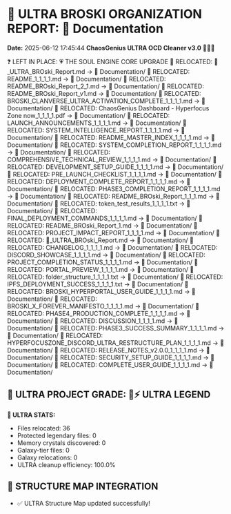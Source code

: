 # 🌌 ULTRA BROSKI ORGANIZATION REPORT: 📝 Documentation
**Date:** 2025-06-12 17:45:44
**ChaosGenius ULTRA OCD Cleaner v3.0** 🧠💜🌌

❓ LEFT IN PLACE: 💗 THE SOUL ENGINE CORE UPGRADE
📁 RELOCATED: 🌌_ULTRA_BROski_Report.md → 📝 Documentation/
📁 RELOCATED: README_1_1_1_1.md → 📝 Documentation/
📁 RELOCATED: README_BROski_Report_2_1.md → 📝 Documentation/
📁 RELOCATED: README_BROski_Report_v1.md → 📝 Documentation/
📁 RELOCATED: BROSKI_CLANVERSE_ULTRA_ACTIVATION_COMPLETE_1_1_1_1.md → 📝 Documentation/
📁 RELOCATED: ChaosGenius Dashboard - Hyperfocus Zone now_1_1_1_1.pdf → 📝 Documentation/
📁 RELOCATED: LAUNCH_ANNOUNCEMENTS_1_1_1_1.md → 📝 Documentation/
📁 RELOCATED: SYSTEM_INTELLIGENCE_REPORT_1_1_1_1.md → 📝 Documentation/
📁 RELOCATED: README_MASTER_INDEX_1_1_1_1.md → 📝 Documentation/
📁 RELOCATED: SYSTEM_COMPLETION_REPORT_1_1_1_1.md → 📝 Documentation/
📁 RELOCATED: COMPREHENSIVE_TECHNICAL_REVIEW_1_1_1_1.md → 📝 Documentation/
📁 RELOCATED: DEVELOPMENT_SETUP_GUIDE_1_1_1_1.md → 📝 Documentation/
📁 RELOCATED: PRE_LAUNCH_CHECKLIST_1_1_1_1.md → 📝 Documentation/
📁 RELOCATED: DEPLOYMENT_COMPLETE_REPORT_1_1_1_1.md → 📝 Documentation/
📁 RELOCATED: PHASE3_COMPLETION_REPORT_1_1_1_1.md → 📝 Documentation/
📁 RELOCATED: README_BROski_Report_1_1_1.md → 📝 Documentation/
📁 RELOCATED: token_test_results_1_1_1_1.txt → 📝 Documentation/
📁 RELOCATED: FINAL_DEPLOYMENT_COMMANDS_1_1_1_1.md → 📝 Documentation/
📁 RELOCATED: README_BROski_Report_1.md → 📝 Documentation/
📁 RELOCATED: PROJECT_IMPACT_REPORT_1_1_1_1.md → 📝 Documentation/
📁 RELOCATED: 🌌_ULTRA_BROski_Report.md → 📝 Documentation/
📁 RELOCATED: CHANGELOG_1_1_1_1.md → 📝 Documentation/
📁 RELOCATED: DISCORD_SHOWCASE_1_1_1_1.md → 📝 Documentation/
📁 RELOCATED: PROJECT_COMPLETION_STATUS_1_1_1_1.md → 📝 Documentation/
📁 RELOCATED: PORTAL_PREVIEW_1_1_1_1.md → 📝 Documentation/
📁 RELOCATED: folder_structure_1_1_1_1.txt → 📝 Documentation/
📁 RELOCATED: IPFS_DEPLOYMENT_SUCCESS_1_1_1_1.txt → 📝 Documentation/
📁 RELOCATED: BROSKI_HYPERPORTAL_USER_GUIDE_1_1_1_1.md → 📝 Documentation/
📁 RELOCATED: BROSKI_X_FOREVER_MANIFESTO_1_1_1_1.md → 📝 Documentation/
📁 RELOCATED: PHASE4_PRODUCTION_COMPLETE_1_1_1_1.md → 📝 Documentation/
📁 RELOCATED: DISCUSSION_1_1_1_1.md → 📝 Documentation/
📁 RELOCATED: PHASE3_SUCCESS_SUMMARY_1_1_1_1.md → 📝 Documentation/
📁 RELOCATED: HYPERFOCUSZONE_DISCORD_ULTRA_RESTRUCTURE_PLAN_1_1_1_1.md → 📝 Documentation/
📁 RELOCATED: RELEASE_NOTES_v2.0.0_1_1_1_1.md → 📝 Documentation/
📁 RELOCATED: SECURITY_SETUP_GUIDE_1_1_1_1.md → 📝 Documentation/
📁 RELOCATED: COMPLETE_USER_GUIDE_1_1_1_1.md → 📝 Documentation/

## 🌌 ULTRA PROJECT GRADE: 💯⚡ ULTRA LEGEND
**🧠 ULTRA STATS:**
- Files relocated: 36
- Protected legendary files: 0
- Memory crystals discovered: 0
- Galaxy-tier files: 0
- Galaxy relocations: 0
- ULTRA cleanup efficiency: 100.0%

## 🔄 STRUCTURE MAP INTEGRATION
- ✅ ULTRA Structure Map updated successfully!